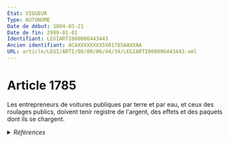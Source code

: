 ```yaml
---
État: VIGUEUR
Type: AUTONOME
Date de début: 1804-03-21
Date de fin: 2999-01-01
Identifiant: LEGIARTI000006443443
Ancien identifiant: ACAXXXXXXXX5X01785AAXXAA
URL: article/LEGI/ARTI/00/00/06/44/34/LEGIARTI000006443443.xml
---
```


<h1>Article 1785</h1>

Les entrepreneurs de voitures publiques par terre et par eau, et ceux des
roulages publics, doivent tenir registre de l'argent, des effets et des paquets
dont ils se chargent.


<details>
  <summary><em>Références</em></summary>

  <h2>Références faites par l'article</h2>
  
  <ul>
    <li>
      CODIFICATION source Loi 1804-03-07
    </li>
    <li>
      CREATION source Loi 1804-03-07 promulguée le 17 mars 1804
    </li>
  </ul>
</details>
